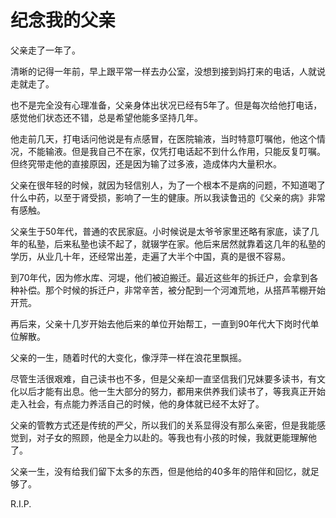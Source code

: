 # 纪念我的父亲

父亲走了一年了。

清晰的记得一年前，早上跟平常一样去办公室，没想到接到妈打来的电话，人就说走就走了。

也不是完全没有心理准备，父亲身体出状况已经有5年了。但是每次给他打电话，感觉他们状态还不错，总是希望他能多坚持几年。

他走前几天，打电话问他说是有点感冒，在医院输液，当时特意叮嘱他，他这个情况，不能输液。但是我自己不在家，仅凭打电话起不到什么作用，只能反复叮嘱。但终究带走他的直接原因，还是因为输了过多液，造成体内大量积水。

父亲在很年轻的时候，就因为轻信别人，为了一个根本不是病的问题，不知道喝了什么中药，以至于肾受损，影响了一生的健康。所以我读鲁迅的《父亲的病》非常有感触。

父亲生于50年代，普通的农民家庭。小时候说是太爷爷家里还略有家底，读了几年的私塾，后来私塾也读不起了，就辍学在家。他后来居然就靠着这几年的私塾的学历，从业几十年，还经常出差，走遍了大半个中国，真的是很不容易。

到70年代，因为修水库、河堤，他们被迫搬迁。最近这些年的拆迁户，会拿到各种补偿。那个时候的拆迁户，非常辛苦，被分配到一个河滩荒地，从搭芦苇棚开始开荒。

再后来，父亲十几岁开始去他后来的单位开始帮工，一直到90年代大下岗时代单位解散。

父亲的一生，随着时代的大变化，像浮萍一样在浪花里飘摇。

尽管生活很艰难，自己读书也不多，但是父亲却一直坚信我们兄妹要多读书，有文化以后才能有出息。他一生大部分的努力，都用来供养我们读书了，等我真正开始走入社会，有点能力养活自己的时候，他的身体就已经不太好了。

父亲的管教方式还是传统的严父，所以我们的关系显得没有那么亲密，但是我能感觉到，对子女的照顾，他是全力以赴的。等我也有小孩的时候，我就更能理解他了。

父亲一生，没有给我们留下太多的东西，但是他给的40多年的陪伴和回忆，就足够了。

R.I.P.
